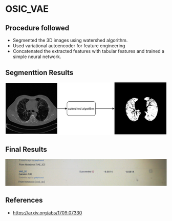 # OSIC_VAE
## Procedure followed
- Segmented the 3D images using watershed algorithm. 
- Used variational autoencoder for feature engineering
- Concatenated the extracted features with tabular features and trained a simple neural network.

## Segmenttion Results

![](images/segmentation.png)

## Final Results

![](images/OSIC_results.jpg)

## References
- https://arxiv.org/abs/1709.07330
